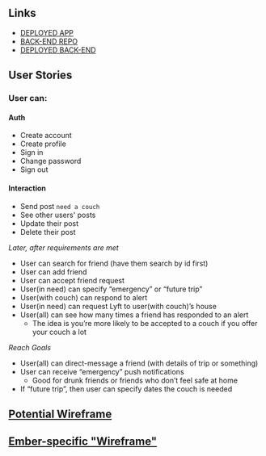 ## Links
- [DEPLOYED APP](https://laurpaik.github.io/need-a-couch/)
- [BACK-END REPO](https://github.com/laurpaik/need-a-couch-api)
- [DEPLOYED BACK-END](https://salty-earth-68321.herokuapp.com/)

## User Stories
### User can:
#### Auth
- Create account
- Create profile
- Sign in
- Change password
- Sign out

#### Interaction
- Send post `need a couch`
- See other users' posts
- Update their post
- Delete their post

_Later, after requirements are met_
- User can search for friend (have them search by id first)
- User can add friend
- User can accept friend request
- User(in need) can specify “emergency” or “future trip”
- User(with couch) can respond to alert
- User(in need) can request Lyft to user(with couch)’s house
- User(all) can see how many times a friend has responded to an alert
    - The idea is you’re more likely to be accepted to a couch if you offer your couch a lot

_Reach Goals_
- User(all) can direct-message a friend (with details of trip or something)
- User can receive “emergency” push notifications
    - Good for drunk friends or friends who don’t feel safe at home
- If “future trip”, then user can specify dates the couch is needed

## [Potential Wireframe](https://goo.gl/photos/VhPPFNtCZQDNvYAU7)
## [Ember-specific "Wireframe"](https://goo.gl/photos/9SP7ExxjatbcZcKk6)

